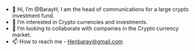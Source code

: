 - 👋 Hi, I’m @BarayH, I am the head of communications for a large crypto investment fund.
- 👀 I’m interested in Crypto currencies and investments.
- 💞️ I’m looking to collaborate with companies in the Crypto currency market.
- 📫 How to reach me - Henbaray@gmail.com
